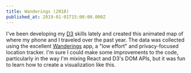 ```yaml
---
title: Wanderings (2018)
published_at: 2019-01-01T15:00:00.000Z
---
```


I've been developing my [D3](https://d3js.org) skills lately and created this animated map of where my phone and I traveled over the past year. The data was collected using the excellent [Wanderings](https://wanderin.gs) app, a "low effort" and privacy-focused location tracker. I'm sure I could make some improvements to the code, particularly in the way I'm mixing React and D3's DOM APIs, but it was fun to learn how to create a visualization like this.
